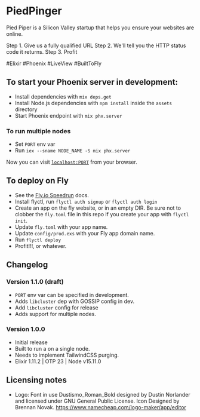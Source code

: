 # PiedPinger

Pied Piper is a Silicon Valley startup that helps you ensure your websites are online.

Step 1. Give us a fully qualified URL
Step 2. We'll tell you the HTTP status code it returns.
Step 3. Profit

#Elixir #Phoenix #LiveView #BuiltToFly



## To start your Phoenix server in development:

* Install dependencies with `mix deps.get`
* Install Node.js dependencies with `npm install` inside the `assets` directory
* Start Phoenix endpoint with `mix phx.server`

### To run multiple nodes
* Set `PORT` env var
* Run `iex --sname NODE_NAME -S mix phx.server`

Now you can visit [`localhost:PORT`](http://localhost:4000) from your browser.

## To deploy on Fly

* See the [Fly.io Speedrun](https://fly.io/docs/speedrun/) docs.
* Install flyctl, run `flyctl auth signup` or `flyctl auth login`
* Create an app on the fly website, or in an empty DIR. Be sure not to clobber the `fly.toml` file in this repo if you create your app with `flyctl init`.
* Update `fly.toml` with your app name.
* Update `config/prod.exs` with your Fly app domain name.
* Run `flyctl deploy`
* Profit!!!, or whatever.

## Changelog

### Version 1.1.0 (draft)
* `PORT` env var can be specified in development.
* Adds `libcluster` dep with GOSSIP config in dev.
* Add `libcluster` config for release
* Adds support for multiple nodes.

### Version 1.0.0
* Initial release
* Built to run a on a single node.
* Needs to implement TailwindCSS purging.
* Elixir 1.11.2 | OTP 23 | Node v15.11.0

## Licensing notes
* Logo: Font in use Dustismo_Roman_Bold designed by Dustin Norlander and licensed under GNU General Public License. Icon Designed by Brennan Novak. https://www.namecheap.com/logo-maker/app/editor